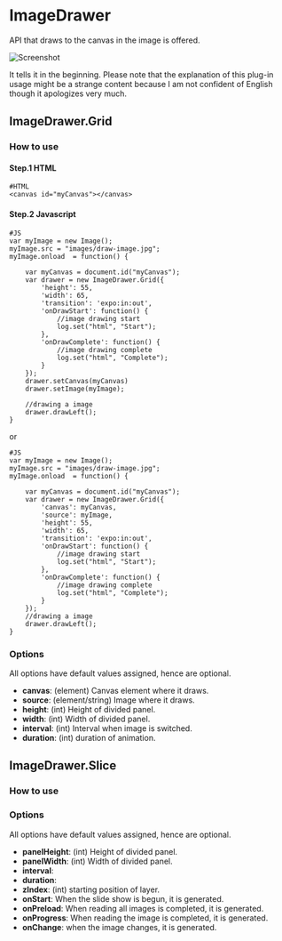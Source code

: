# ImageDrawer

API that draws to the canvas in the image is offered.

![Screenshot](http://holyshared.github.com/ImageDrawer/screenshot.png)

It tells it in the beginning.
Please note that the explanation of this plug-in usage might be a strange content because I am not confident of English though it apologizes very much.

## ImageDrawer.Grid

### How to use


#### Step.1 HTML

	#HTML
	<canvas id="myCanvas"></canvas>

#### Step.2 Javascript

	#JS
	var myImage = new Image();
	myImage.src = "images/draw-image.jpg";
	myImage.onload  = function() {

		var myCanvas = document.id("myCanvas");
		var drawer = new ImageDrawer.Grid({
			'height': 55, 
			'width': 65,
			'transition': 'expo:in:out',
			'onDrawStart': function() {
				//image drawing start
				log.set("html", "Start");
			},
			'onDrawComplete': function() {
				//image drawing complete
				log.set("html", "Complete");
			}
		});
		drawer.setCanvas(myCanvas)
		drawer.setImage(myImage);

		//drawing a image
		drawer.drawLeft();
	}

or 

	#JS
	var myImage = new Image();
	myImage.src = "images/draw-image.jpg";
	myImage.onload  = function() {

		var myCanvas = document.id("myCanvas");
		var drawer = new ImageDrawer.Grid({
			'canvas': myCanvas, 
			'source': myImage, 
			'height': 55, 
			'width': 65,
			'transition': 'expo:in:out',
			'onDrawStart': function() {
				//image drawing start
				log.set("html", "Start");
			},
			'onDrawComplete': function() {
				//image drawing complete
				log.set("html", "Complete");
			}
		});
		//drawing a image
		drawer.drawLeft();
	}


### Options

All options have default values assigned, hence are optional.

* **canvas**: (element) Canvas element where it draws.
* **source**: (element/string) Image where it draws.
* **height**: (int) Height of divided panel.
* **width**: (int) Width of divided panel.
* **interval**: (int) Interval when image is switched.
* **duration**: (int) duration of animation.







## ImageDrawer.Slice

### How to use

### Options

All options have default values assigned, hence are optional.





* **panelHeight**: (int) Height of divided panel.
* **panelWidth**: (int) Width of divided panel.
* **interval**:
* **duration**:
* **zIndex**: (int) starting position of layer.
* **onStart**: When the slide show is begun, it is generated.
* **onPreload**: When reading all images is completed, it is generated.
* **onProgress**: When reading the image is completed, it is generated.
* **onChange**: when the image changes, it is generated.
